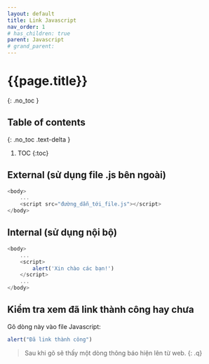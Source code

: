 ```yaml
---
layout: default
title: Link Javascript
nav_order: 1
# has_children: true
parent: Javascript
# grand_parent:
---
```


<!-- markdownlint-disable MD022 MD025-->
# {{page.title}}
{: .no_toc }

## Table of contents
{: .no_toc .text-delta }

1. TOC
{:toc}
<!-- markdownlint-enable MD022 MD025-->

## External (sử dụng file .js bên ngoài)

```js
<body>
    ...
    <script src="đường_dẫn_tới_file.js"></script>
</body>
```

## Internal (sử dụng nội bộ)

```js
<body>
    ...
    <script>
        alert('Xin chào các bạn!')
    </script>
    ...
</body>
```

## Kiểm tra xem đã link thành công hay chưa

Gõ dòng này vào file Javascript:

```js
alert("Đã link thành công")
```

>Sau khi gõ sẽ thấy một dòng thông báo hiện lên từ web.
{: .q}
